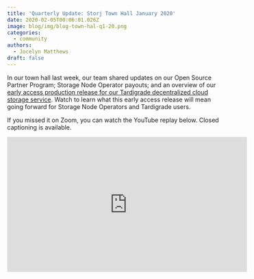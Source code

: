 ```yaml
---
title: 'Quarterly Update: Storj Town Hall January 2020'
date: 2020-02-05T00:06:01.026Z
image: blog/img/blog-town-hal-q1-20.png
categories:
  - community
authors:
  - Jocelyn Matthews
draft: false
---
```

In our town hall last week, our team shared updates on our Open Source Partner Program; Storage Node Operator payouts; and an overview of our [early access production release for our Tardigrade decentralized cloud storage service](https://storj.io/blog/2020/01/announcing-early-access-for-tardigrade/). Watch to learn what this early access release will mean going forward for Storage Node Operators and Tardigrade users. 

If you missed it on Zoom, you can watch the YouTube replay below. Closed captioning is available.

<iframe width="560" height="315" src="https://www.youtube.com/embed/xaN2F0kqG3A" frameborder="0" allow="accelerometer; autoplay; encrypted-media; gyroscope; picture-in-picture" allowfullscreen></iframe>
